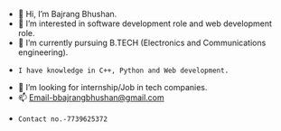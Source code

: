 - 👋 Hi, I’m Bajrang Bhushan.
- 👀 I’m interested in software development role and web development role.
- 🌱 I’m currently pursuing B.TECH (Electronics and Communications engineering).
-     I have knowledge in C++, Python and Web development.
- 💞️ I’m looking for internship/Job in tech companies.
- 📫 Email-bbajrangbhushan@gmail.com
-     Contact no.-7739625372

<!---
bhushanhr26/bhushanhr26 is a ✨ special ✨ repository because its `README.md` (this file) appears on your GitHub profile.
You can click the Preview link to take a look at your changes.
--->
